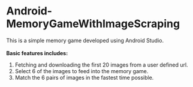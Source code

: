 # Android-MemoryGameWithImageScraping
This is a simple memory game developed using Android Studio.
</br></br>
**Basic features includes:**
1. Fetching and downloading the first 20 images from a user defined url.
2. Select 6 of the images to feed into the memory game.
3. Match the 6 pairs of images in the fastest time possible.
